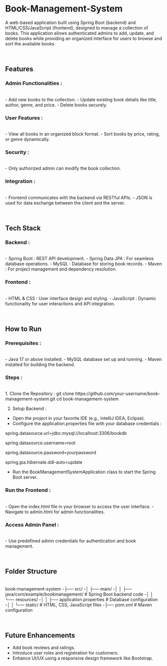 # Book-Management-System
A web-based application built using Spring Boot (backend) and HTML/CSS/JavaScript (frontend), designed to manage a collection of books. This application allows authenticated admins to add, update, and delete books while providing an organized interface for users to browse and sort the available books.

<br><h2>Features</h2>
<h3>Admin Functionalities : </h3><br>
- Add new books to the collection.
- Update existing book details like title, author, genre, and price.
- Delete books securely.
<h3>User Features : </h3><br>
- View all books in an organized block format.
- Sort books by price, rating, or genre dynamically.
<h3>Security : </h3><br>
- Only authorized admin can modify the book collection.
<h3>Integration : </h3><br>
- Frontend communicates with the backend via RESTful APIs.
- JSON is used for data exchange between the client and the server.

<br><h2>Tech Stack</h2>
<h3>Backend : </h3><br>
- Spring Boot : REST API development.
- Spring Data JPA : For seamless database operations.
- MySQL : Database for storing book records.
- Maven : For project management and dependency resolution.
<h3>Frontend : </h3><br>
- HTML & CSS : User interface design and styling.
- JavaScript : Dynamic functionality for user interactions and API integration.

<br><h2>How to Run</h2>
<h3>Prerequisites : </h3><br>
- Java 17 or above installed.
- MySQL database set up and running.
- Maven installed for building the backend.
<h3>Steps : </h3><br>
1. Clone the Repository :  git clone https://github.com/your-username/book-management-system.git
cd book-management-system

2. Setup Backend :
- Open the project in your favorite IDE (e.g., IntelliJ IDEA, Eclipse).
- Configure the application.properties file with your database credentials :
  
spring.datasource.url=jdbc:mysql://localhost:3306/bookdb
  
spring.datasource.username=root

spring.datasource.password=yourpassword

spring.jpa.hibernate.ddl-auto=update

- Run the BookManagementSystemApplication class to start the Spring Boot server.
<h3>Run the Frontend : </h3><br>
- Open the index.html file in your browser to access the user interface.
- Navigate to admin.html for admin functionalities.
<h3>Access Admin Panel : </h3><br>
- Use predefined admin credentials for authentication and book management.

<br><h2>Folder Structure</h2><br>
book-management-system
-├── src/
-│   ├── main/
-│   │   ├── java/com/example/bookmanagement/  # Spring Boot backend code
-│   │   └── resources/
-│   │       ├── application.properties       # Database configuration
-│   │       └── static/                      # HTML, CSS, JavaScript files
-├── pom.xml                                  # Maven configuration

<br><h2>Future Enhancements</h2>
- Add book reviews and ratings.
- Introduce user roles and registration for customers.
- Enhance UI/UX using a responsive design framework like Bootstrap.
